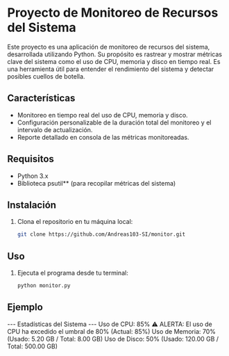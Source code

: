 # Proyecto de Monitoreo de Recursos del Sistema

Este proyecto es una aplicación de monitoreo de recursos del sistema, desarrollada utilizando Python. Su propósito es rastrear y mostrar métricas clave del sistema como el uso de CPU, memoria y disco en tiempo real. Es una herramienta útil para entender el rendimiento del sistema y detectar posibles cuellos de botella.

## Características

- Monitoreo en tiempo real del uso de CPU, memoria y disco.
- Configuración personalizable de la duración total del monitoreo y el intervalo de actualización.
- Reporte detallado en consola de las métricas monitoreadas.

## Requisitos

- Python 3.x
- Biblioteca psutil** (para recopilar métricas del sistema)

## Instalación

1. Clona el repositorio en tu máquina local:
   ```bash
   git clone https://github.com/Andreas103-SI/monitor.git
## Uso

1. Ejecuta el programa desde tu terminal:
   ```bash
   python monitor.py
## Ejemplo
 --- Estadísticas del Sistema ---
Uso de CPU: 85%
⚠️ ALERTA: El uso de CPU ha excedido el umbral de 80% (Actual: 85%)
Uso de Memoria: 70% (Usado: 5.20 GB / Total: 8.00 GB)
Uso de Disco: 50% (Usado: 120.00 GB / Total: 500.00 GB)


